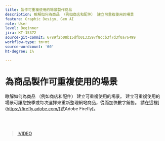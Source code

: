 ```yaml
---
title: 製作可重複使用的場景製作商品
description: 瞭解如何為商品 （例如商店和配件） 建立可重複使用的場景
feature: Graphic Design, Gen AI
role: User
level: Beginner
jira: KT-15372
source-git-commit: 6789f2b08b15dfb0133597f8ccb3f7d3f0a76499
workflow-type: tm+mt
source-wordcount: '60'
ht-degree: 1%

---
```


# 為商品製作可重複使用的場景

瞭解如何為商品 （例如商店和配件） 建立可重複使用的場景。 建立可重複使用的場景可讓您按季或每次選擇來重新整理網站商品，從而加快數字銷售。 請在這裡](https://firefly.adobe.com/)試Adobe Firefly[。

<br> 

>[!VIDEO](https://video.tv.adobe.com/v/3428765?quality=12&learn=on&hidetitle=true)